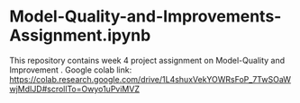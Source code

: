 # Model-Quality-and-Improvements-Assignment.ipynb
This repository contains week 4 project assignment on Model-Quality and Improvement .
Google colab link: https://colab.research.google.com/drive/1L4shuxVekYOWRsFoP_7TwSOaWwjMdIJD#scrollTo=Owyo1uPviMVZ
